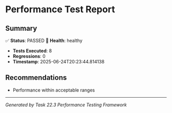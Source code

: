# Performance Test Report

## Summary
✅ **Status**: PASSED
💚 **Health**: healthy

- **Tests Executed**: 8
- **Regressions**: 0
- **Timestamp**: 2025-06-24T20:23:44.814138

## Recommendations
- Performance within acceptable ranges

---
*Generated by Task 22.3 Performance Testing Framework*